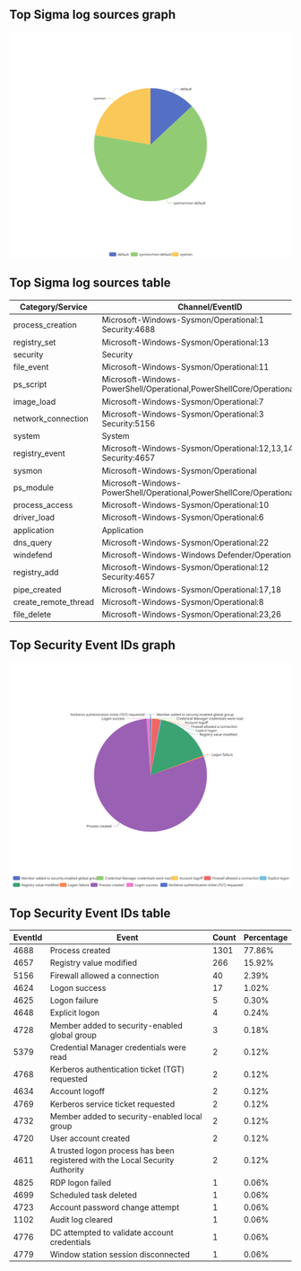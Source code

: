 
## Top Sigma log sources graph
![Top Sigma log sources](Windows-Events-with-Sigma-Rules.svg)
## Top Sigma log sources table
| Category/Service | Channel/EventID | Count | Percentage | Rules | Source |
|------------------|-----------------|-------|------------|-------|--------|
| process_creation | Microsoft-Windows-Sysmon/Operational:1<br>Security:4688 | 2683 | 58.17% | 2683 | sysmon |
| registry_set | Microsoft-Windows-Sysmon/Operational:13 | 432 | 9.37% | 432 | sysmon |
| security | Security | 253 | 5.49% | 253 | default |
| file_event | Microsoft-Windows-Sysmon/Operational:11 | 209 | 4.53% | 209 | sysmon |
| ps_script | Microsoft-Windows-PowerShell/Operational,PowerShellCore/Operational:4104 | 184 | 3.99% | 184 | default |
| image_load | Microsoft-Windows-Sysmon/Operational:7 | 119 | 2.58% | 119 | sysmon |
| network_connection | Microsoft-Windows-Sysmon/Operational:3<br>Security:5156 | 104 | 2.25% | 104 | sysmon |
| system | System | 94 | 2.04% | 94 | default |
| registry_event | Microsoft-Windows-Sysmon/Operational:12,13,14<br>Security:4657 | 80 | 1.73% | 80 | sysmon |
| sysmon | Microsoft-Windows-Sysmon/Operational | 62 | 1.34% | 62 | sysmon |
| ps_module | Microsoft-Windows-PowerShell/Operational,PowerShellCore/Operational:4103 | 35 | 0.76% | 35 | sysmon |
| process_access | Microsoft-Windows-Sysmon/Operational:10 | 32 | 0.69% | 32 | sysmon |
| driver_load | Microsoft-Windows-Sysmon/Operational:6 | 32 | 0.69% | 32 | sysmon |
| application | Application | 30 | 0.65% | 30 | default |
| dns_query | Microsoft-Windows-Sysmon/Operational:22 | 24 | 0.52% | 24 | sysmon |
| windefend | Microsoft-Windows-Windows Defender/Operational | 21 | 0.46% | 21 | default |
| registry_add | Microsoft-Windows-Sysmon/Operational:12<br>Security:4657 | 20 | 0.43% | 20 | sysmon |
| pipe_created | Microsoft-Windows-Sysmon/Operational:17,18 | 20 | 0.43% | 20 | sysmon |
| create_remote_thread | Microsoft-Windows-Sysmon/Operational:8 | 16 | 0.35% | 16 | sysmon |
| file_delete | Microsoft-Windows-Sysmon/Operational:23,26 | 14 | 0.30% | 14 | sysmon |

## Top Security Event IDs graph
![Top Security Event IDs](Windows-Events-Security-IDs.svg)

## Top Security Event IDs table
| EventId | Event | Count | Percentage |
|---------|-------|-------|------------|
| 4688 | Process created | 1301 | 77.86% |
| 4657 | Registry value modified | 266 | 15.92% |
| 5156 | Firewall allowed a connection | 40 | 2.39% |
| 4624 | Logon success | 17 | 1.02% |
| 4625 | Logon failure | 5 | 0.30% |
| 4648 | Explicit logon | 4 | 0.24% |
| 4728 | Member added to security-enabled global group | 3 | 0.18% |
| 5379 | Credential Manager credentials were read | 2 | 0.12% |
| 4768 | Kerberos authentication ticket (TGT) requested | 2 | 0.12% |
| 4634 | Account logoff | 2 | 0.12% |
| 4769 | Kerberos service ticket requested | 2 | 0.12% |
| 4732 | Member added to security-enabled local group | 2 | 0.12% |
| 4720 | User account created | 2 | 0.12% |
| 4611 | A trusted logon process has been registered with the Local Security Authority | 2 | 0.12% |
| 4825 | RDP logon failed | 1 | 0.06% |
| 4699 | Scheduled task deleted | 1 | 0.06% |
| 4723 | Account password change attempt | 1 | 0.06% |
| 1102 | Audit log cleared | 1 | 0.06% |
| 4776 | DC attempted to validate account credentials | 1 | 0.06% |
| 4779 | Window station session disconnected | 1 | 0.06% |
